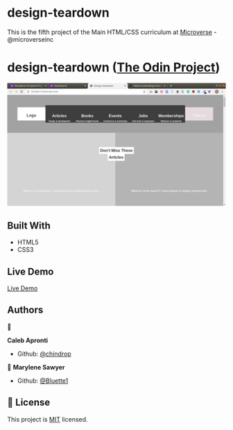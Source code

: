 # design-teardown

This is the fifth project of the Main HTML/CSS curriculum at [Microverse](https:www.microverse.org/) - @microverseinc

# design-teardown ([The Odin Project](https://www.theodinproject.com/courses/html5-and-css3/lessons/design-teardown))


![demopage](./images/screenshot.png)

## Built With

- HTML5 
- CSS3

## Live Demo

[Live Demo](https://rawcdn.githack.com/Bluette1/design-teardown/1f508e57ee425bd94fedb4446a13a104461df947/index.html)

## Authors

👤 

**Caleb Apronti**

- Github: [@chindrop](https://github.com/chindrop)

👤 **Marylene Sawyer**
- Github: [@Bluette1](https://github.com/Bluette1)

## 📝 License

This project is [MIT](https://opensource.org/licenses/MIT) licensed.